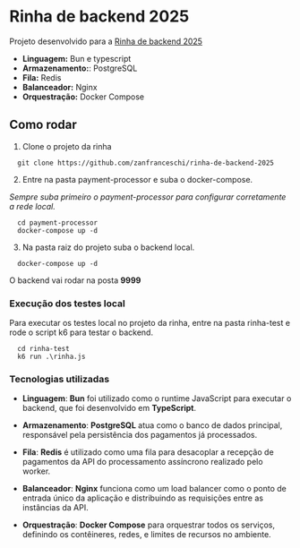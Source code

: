 # Rinha de backend 2025

Projeto desenvolvido para a [Rinha de backend 2025](https://github.com/zanfranceschi/rinha-de-backend-2025)

- **Linguagem:** Bun e typescript
- **Armazenamento:**: PostgreSQL
- **Fila:** Redis
- **Balanceador:** Nginx
- **Orquestração:** Docker Compose

## Como rodar

1. Clone o projeto da rinha

```
  git clone https://github.com/zanfranceschi/rinha-de-backend-2025
```

2. Entre na pasta payment-processor e suba o docker-compose.

_Sempre suba primeiro o payment-processor para configurar corretamente a rede local._

```
  cd payment-processor
  docker-compose up -d
```

3. Na pasta raiz do projeto suba o backend local.

```
  docker-compose up -d
```

O backend vai rodar na posta **9999**

### Execução dos testes local

Para executar os testes local no projeto da rinha, entre na pasta rinha-test e rode o script k6 para testar o backend.

```
  cd rinha-test
  k6 run .\rinha.js
```

### Tecnologias utilizadas

- **Linguagem**:
  **Bun** foi utilizado como o runtime JavaScript para executar o backend, que foi desenvolvido em **TypeScript**.

- **Armazenamento**:
  **PostgreSQL** atua como o banco de dados principal, responsável pela persistência dos pagamentos já processados.

- **Fila**:
  **Redis** é utilizado como uma fila para desacoplar a recepção de pagamentos da API do processamento assíncrono realizado pelo worker.

- **Balanceador**:
  **Nginx** funciona como um load balancer como o ponto de entrada único da aplicação e distribuindo as requisições entre as instâncias da API.

- **Orquestração**:
  **Docker Compose** para orquestrar todos os serviços, definindo os contêineres, redes, e limites de recursos no ambiente.
